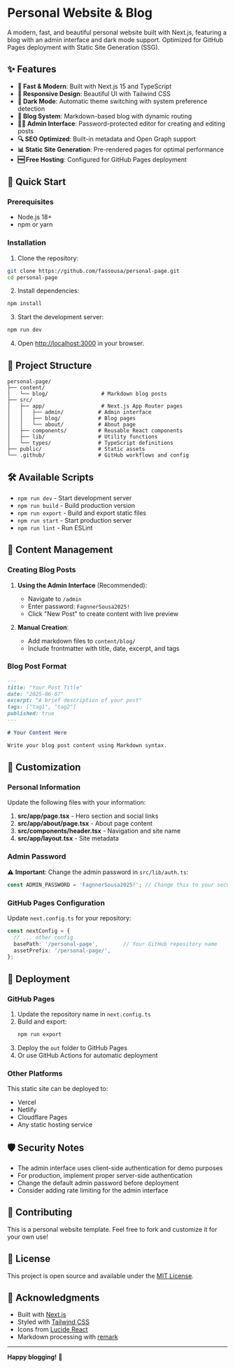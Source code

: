 # Personal Website & Blog

A modern, fast, and beautiful personal website built with Next.js, featuring a blog with an admin interface and dark mode support. Optimized for GitHub Pages deployment with Static Site Generation (SSG).

## ✨ Features

- **🚀 Fast & Modern**: Built with Next.js 15 and TypeScript
- **📱 Responsive Design**: Beautiful UI with Tailwind CSS
- **🌙 Dark Mode**: Automatic theme switching with system preference detection
- **📝 Blog System**: Markdown-based blog with dynamic routing
- **👨‍💻 Admin Interface**: Password-protected editor for creating and editing posts
- **🔍 SEO Optimized**: Built-in metadata and Open Graph support
- **📊 Static Site Generation**: Pre-rendered pages for optimal performance
- **🆓 Free Hosting**: Configured for GitHub Pages deployment

## 🚀 Quick Start

### Prerequisites

- Node.js 18+ 
- npm or yarn

### Installation

1. Clone the repository:
```bash
git clone https://github.com/fassousa/personal-page.git
cd personal-page
```

2. Install dependencies:
```bash
npm install
```

3. Start the development server:
```bash
npm run dev
```

4. Open [http://localhost:3000](http://localhost:3000) in your browser.

## 📁 Project Structure

```
personal-page/
├── content/
│   └── blog/                 # Markdown blog posts
├── src/
│   ├── app/                  # Next.js App Router pages
│   │   ├── admin/           # Admin interface
│   │   ├── blog/            # Blog pages
│   │   └── about/           # About page
│   ├── components/          # Reusable React components
│   ├── lib/                 # Utility functions
│   └── types/               # TypeScript definitions
├── public/                  # Static assets
└── .github/                 # GitHub workflows and config
```

## 🛠️ Available Scripts

- `npm run dev` - Start development server
- `npm run build` - Build production version
- `npm run export` - Build and export static files
- `npm run start` - Start production server
- `npm run lint` - Run ESLint

## 📝 Content Management

### Creating Blog Posts

1. **Using the Admin Interface** (Recommended):
   - Navigate to `/admin`
   - Enter password: `FagnnerSousa2025!`
   - Click "New Post" to create content with live preview

2. **Manual Creation**:
   - Add markdown files to `content/blog/`
   - Include frontmatter with title, date, excerpt, and tags

### Blog Post Format

```markdown
---
title: "Your Post Title"
date: "2025-06-07"
excerpt: "A brief description of your post"
tags: ["tag1", "tag2"]
published: true
---

# Your Content Here

Write your blog post content using Markdown syntax.
```

## 🎨 Customization

### Personal Information

Update the following files with your information:

1. **src/app/page.tsx** - Hero section and social links
2. **src/app/about/page.tsx** - About page content
3. **src/components/header.tsx** - Navigation and site name
4. **src/app/layout.tsx** - Site metadata

### Admin Password

⚠️ **Important**: Change the admin password in `src/lib/auth.ts`:

```typescript
const ADMIN_PASSWORD = 'FagnnerSousa2025!'; // Change this to your secure password!
```

### GitHub Pages Configuration

Update `next.config.ts` for your repository:

```typescript
const nextConfig = {
  // ... other config
  basePath: '/personal-page',        // Your GitHub repository name
  assetPrefix: '/personal-page/',
};
```

## 🚀 Deployment

### GitHub Pages

1. Update the repository name in `next.config.ts`
2. Build and export:
   ```bash
   npm run export
   ```
3. Deploy the `out` folder to GitHub Pages
4. Or use GitHub Actions for automatic deployment

### Other Platforms

This static site can be deployed to:
- Vercel
- Netlify  
- Cloudflare Pages
- Any static hosting service

## 🛡️ Security Notes

- The admin interface uses client-side authentication for demo purposes
- For production, implement proper server-side authentication
- Change the default admin password before deployment
- Consider adding rate limiting for the admin interface

## 🤝 Contributing

This is a personal website template. Feel free to fork and customize it for your own use!

## 📄 License

This project is open source and available under the [MIT License](LICENSE).

## 🙏 Acknowledgments

- Built with [Next.js](https://nextjs.org/)
- Styled with [Tailwind CSS](https://tailwindcss.com/)
- Icons from [Lucide React](https://lucide.dev/)
- Markdown processing with [remark](https://remark.js.org/)

---

**Happy blogging!** 🎉
